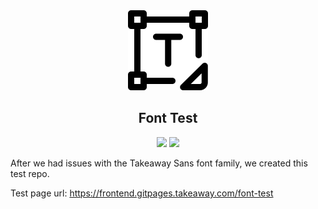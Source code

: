 <div align="center">
<img src="assets/img/logo.png" alt="Font Test logo" width="128" />

## Font Test
[![](https://git.takeaway.com/frontend/font-test/badges/master/build.svg)](https://git.takeaway.com/frontend/font-test/pipelines)
[![](https://img.shields.io/badge/demo-gitlab%20pages-brightgreen)](https://frontend.gitpages.takeaway.com/font-test/)
</div>

After we had issues with the Takeaway Sans font family, we created this test repo.

Test page url: https://frontend.gitpages.takeaway.com/font-test
